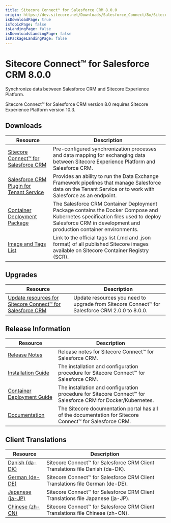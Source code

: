 ```yaml
---
title: Sitecore Connect™ for Salesforce CRM 8.0.0
origin: https://dev.sitecore.net/Downloads/Salesforce_Connect/8x/Sitecore_Connect_for_Salesforce_CRM_800
isDownloadPage: true
isTopicPage: false
isLandingPage: false
isDownloadsLandingPage: false
isPackageLandingPage: false
---
```


# Sitecore Connect™ for Salesforce CRM 8.0.0

Synchronize data between Salesforce CRM and Sitecore Experience Platform.

  <Alert variant='warning' mb={4}>
    <AlertIcon />
    Sitecore Connect™ for Salesforce CRM version 8.0 requires Sitecore Experience Platform version 10.3.
  </Alert>
  

## Downloads

 | Resource | Description |
 | --- | --- |
 | [Sitecore Connect™ for Salesforce CRM](https://scdp.blob.core.windows.net/downloads/Salesforce%20Connect/8x/Sitecore%20Connect%20for%20Salesforce%20CRM%20800/Secure/Sitecore%20Connect%20for%20Salesforce%20CRM%208.0.1498%20rev.%2001498.zip) | Pre-configured synchronization processes and data mapping for exchanging data between Sitecore Experience Platform and Salesforce CRM. |
 | [Salesforce CRM Plugin for Tenant Service](https://scdp.blob.core.windows.net/downloads/Salesforce%20Connect/8x/Sitecore%20Connect%20for%20Salesforce%20CRM%20800/Secure/Sitecore%20Connect%20for%20Salesforce%20CRM%20Plugin%20for%20Tenant%20Service%208.0.1498%20rev.%2001498.scwdp.zip) | Provides an ability to run the Data Exchange Framework pipelines that manage Salesforce data on the Tenant Service or to work with Salesforce as an endpoint. |
 | [Container Deployment Package](https://github.com/Sitecore/container-deployment/releases/tag/sfcrm%2F8.0.1498.01498.363) | The Salesforce CRM Container Deployment Package contains the Docker Compose and Kubernetes specification files used to deploy Salesforce CRM in development and production container environments. |
 | [Image and Tags List](https://github.com/Sitecore/docker-images/tree/master/tags) | Link to the official tags list (.md and .json format) of all published Sitecore images available on Sitecore Container Registry (SCR). |

## Upgrades

 | Resource | Description |
 | --- | --- |
 | [Update resources for Sitecore Connect™ for Salesforce CRM](/downloads/Resource_files_for_Modules/1x/Resource_files_for_Modules_100) | Update resources you need to upgrade from Sitecore Connect™ for Salesforce CRM 2.0.0 to 8.0.0. |

## Release Information

 | Resource | Description |
 | --- | --- |
 | [Release Notes](/downloads/Salesforce_Connect/8x/Sitecore_Connect_for_Salesforce_CRM_800/Release_Notes) | Release notes for Sitecore Connect™ for Salesforce CRM. |
 | [Installation Guide](https://doc.sitecore.com/xp/en/developers/salesforce-connect/80/sitecore-connect-for-salesforce-crm/install-sitecore-connect-for-salesforce-crm-on-prem.html) | The installation and configuration procedure for Sitecore Connect™ for Salesforce CRM. |
 | [Container Deployment Guide](https://doc.sitecore.com/xp/en/developers/salesforce-connect/80/sitecore-connect-for-salesforce-crm/install-sitecore-connect-for-salesforce-crm-on-containers.html) | The installation and configuration procedure for Sitecore Connect™ for Salesforce CRM for Docker/Kubernetes. |
 | [Documentation](https://doc.sitecore.com/developers/salesforce-connect/80/sitecore-connect-for-salesforce-crm/en/sitecore-connect-for-salesforce-crm-configuration-guide.html) | The Sitecore documentation portal has all of the documentation for Sitecore Connect™ for Salesforce CRM. |

## Client Translations

 | Resource | Description |
 | --- | --- |
 | [Danish (da-DK)](https://scdp.blob.core.windows.net/downloads/Salesforce%20Connect/8x/Sitecore%20Connect%20for%20Salesforce%20CRM%20800/Secure/Sitecore%20Connect%20for%20Salesforce%20CRM%208.0.1498%20rev.%2001498%20(da-DK).zip) | Sitecore Connect™ for Salesforce CRM Client Translations file Danish (da-DK). |
 | [German (de-DE)](https://scdp.blob.core.windows.net/downloads/Salesforce%20Connect/8x/Sitecore%20Connect%20for%20Salesforce%20CRM%20800/Secure/Sitecore%20Connect%20for%20Salesforce%20CRM%208.0.1498%20rev.%2001498%20(de-DE).zip) | Sitecore Connect™ for Salesforce CRM Client Translations file German (de-DE). |
 | [Japanese (ja-JP)](https://scdp.blob.core.windows.net/downloads/Salesforce%20Connect/8x/Sitecore%20Connect%20for%20Salesforce%20CRM%20800/Secure/Sitecore%20Connect%20for%20Salesforce%20CRM%208.0.1498%20rev.%2001498%20(ja-JP).zip) | Sitecore Connect™ for Salesforce CRM Client Translations file Japanese (ja-JP). |
 | [Chinese (zh-CN)](https://scdp.blob.core.windows.net/downloads/Salesforce%20Connect/8x/Sitecore%20Connect%20for%20Salesforce%20CRM%20800/Secure/Sitecore%20Connect%20for%20Salesforce%20CRM%208.0.1498%20rev.%2001498%20(zh-CN).zip) | Sitecore Connect™ for Salesforce CRM Client Translations file Chinese (zh-CN). |